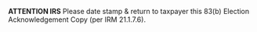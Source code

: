 **ATTENTION IRS**
Please date stamp & return to taxpayer this 83(b) Election Acknowledgement Copy (per IRM 21.1.7.6).
